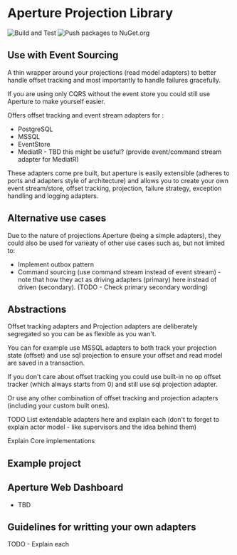 # Aperture Projection Library

![Build and Test](https://github.com/aneshas/aperture/workflows/Build%20and%20Test/badge.svg)
![Push packages to NuGet.org](https://github.com/aneshas/aperture/workflows/Push%20packages%20to%20NuGet.org/badge.svg)

## Use with Event Sourcing

A thin wrapper around your projections (read model adapters) to better
handle offset tracking and most importantly to handle failures gracefully.

If you are using only CQRS without the event store you could still
use Aperture to make yourself easier.

Offers offset tracking and event stream adapters for :

- PostgreSQL
- MSSQL
- EventStore
- MediatR - TBD this might be useful? (provide event/command stream adapter for MediatR)

These adapters come pre built, but aperture is easily extensible
(adheres to ports and adapters style of architecture) and allows you
to create your own event stream/store, offset tracking, projection, failure strategy,
exception handling and logging adapters.

## Alternative use cases

Due to the nature of projections Aperture (being a simple adapters), they
could also be used for varieaty of other use cases such as, but not limited to:

- Implement outbox pattern
- Command sourcing (use command stream instead of event stream) - note that
  how they act as driving adapters (primary) here instead of driven (secondary).
  (TODO - Check primary secondary wording)

## Abstractions

Offset tracking adapters and Projection adapters are deliberately
segregated so you can be as flexible as you wan't.

You can for example use MSSQL adapters to both track your projection state (offset)
and use sql projection to ensure your offset and read model are saved in a transaction.

If you don't care about offset tracking you could use built-in no op offset
tracker (which always starts from 0) and still use sql projection adapter.

Or use any other combination of offset tracking and projection adapters  
(including your custom built ones).

TODO
List extendable adapters here and explain each (don't to forget to explain
actor model - like supervisors and the idea behind them)

Explain Core implementations

## Example project

## Aperture Web Dashboard

- TBD

## Guidelines for writting your own adapters

TODO - Explain each
